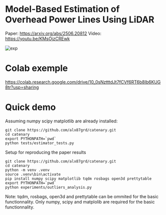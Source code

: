 # Model-Based Estimation of Overhead Power Lines Using LiDAR

Paper: https://arxiv.org/abs/2506.20812
Video: https://youtu.be/KMsOjzCREwk

![exp](https://github.com/user-attachments/assets/80c1c5b5-9182-404f-856c-3cd88df61dce)


# Colab exemple
https://colab.research.google.com/drive/10_0sNztttdJt7fCVf6RT6b8Ib6KUG8tr?usp=sharing

# Quick demo

Assuming numpy scipy matplotlib are already installed:
```
git clone https://github.com/alx87grd/catenary.git
cd catenary
export PYTHONPATH=`pwd`
python tests/estimator_tests.py
```

Setup for reproducing the paper results
```
git clone https://github.com/alx87grd/catenary.git
cd catenary
python -m venv .venv
source .venv\bin\activate
pip install numpy scipy matplotlib tqdm rosbags open3d prettytable
export PYTHONPATH=`pwd`
python experiments/outliers_analysis.py
```
Note: tqdm, rosbags, open3d and prettytable can be ommited for the basic functionnality. Only numpy, scipy and matplolib are required for the basic functionnality.


